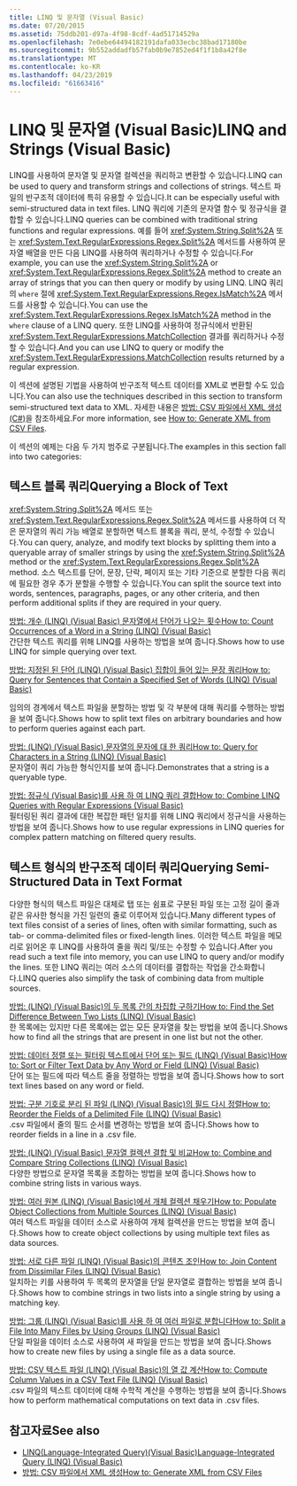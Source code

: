 ```yaml
---
title: LINQ 및 문자열 (Visual Basic)
ms.date: 07/20/2015
ms.assetid: 75ddb201-d97a-4f98-8cdf-4ad51714529a
ms.openlocfilehash: 7e0ebe64494182191dafa033ecbc38bad17180be
ms.sourcegitcommit: 9b552addadfb57fab0b9e7852ed4f1f1b8a42f8e
ms.translationtype: MT
ms.contentlocale: ko-KR
ms.lasthandoff: 04/23/2019
ms.locfileid: "61663416"
---
```

# <a name="linq-and-strings-visual-basic"></a><span data-ttu-id="64951-102">LINQ 및 문자열 (Visual Basic)</span><span class="sxs-lookup"><span data-stu-id="64951-102">LINQ and Strings (Visual Basic)</span></span>
<span data-ttu-id="64951-103">LINQ를 사용하여 문자열 및 문자열 컬렉션을 쿼리하고 변환할 수 있습니다.</span><span class="sxs-lookup"><span data-stu-id="64951-103">LINQ can be used to query and transform strings and collections of strings.</span></span> <span data-ttu-id="64951-104">텍스트 파일의 반구조적 데이터에 특히 유용할 수 있습니다.</span><span class="sxs-lookup"><span data-stu-id="64951-104">It can be especially useful with semi-structured data in text files.</span></span> <span data-ttu-id="64951-105">LINQ 쿼리에 기존의 문자열 함수 및 정규식을 결합할 수 있습니다.</span><span class="sxs-lookup"><span data-stu-id="64951-105">LINQ queries can be combined with traditional string functions and regular expressions.</span></span> <span data-ttu-id="64951-106">예를 들어 <xref:System.String.Split%2A> 또는 <xref:System.Text.RegularExpressions.Regex.Split%2A> 메서드를 사용하여 문자열 배열을 만든 다음 LINQ를 사용하여 쿼리하거나 수정할 수 있습니다.</span><span class="sxs-lookup"><span data-stu-id="64951-106">For example, you can use the <xref:System.String.Split%2A> or <xref:System.Text.RegularExpressions.Regex.Split%2A> method to create an array of strings that you can then query or modify by using LINQ.</span></span> <span data-ttu-id="64951-107">LINQ 쿼리의 `where` 절에 <xref:System.Text.RegularExpressions.Regex.IsMatch%2A> 메서드를 사용할 수 있습니다.</span><span class="sxs-lookup"><span data-stu-id="64951-107">You can use the <xref:System.Text.RegularExpressions.Regex.IsMatch%2A> method in the `where` clause of a LINQ query.</span></span> <span data-ttu-id="64951-108">또한 LINQ를 사용하여 정규식에서 반환된 <xref:System.Text.RegularExpressions.MatchCollection> 결과를 쿼리하거나 수정할 수 있습니다.</span><span class="sxs-lookup"><span data-stu-id="64951-108">And you can use LINQ to query or modify the <xref:System.Text.RegularExpressions.MatchCollection> results returned by a regular expression.</span></span>  
  
 <span data-ttu-id="64951-109">이 섹션에 설명된 기법을 사용하여 반구조적 텍스트 데이터를 XML로 변환할 수도 있습니다.</span><span class="sxs-lookup"><span data-stu-id="64951-109">You can also use the techniques described in this section to transform semi-structured text data to XML.</span></span> <span data-ttu-id="64951-110">자세한 내용은 [방법: CSV 파일에서 XML 생성(C#)](how-to-generate-xml-from-csv-files.md)을 참조하세요.</span><span class="sxs-lookup"><span data-stu-id="64951-110">For more information, see [How to: Generate XML from CSV Files](how-to-generate-xml-from-csv-files.md).</span></span>  
  
 <span data-ttu-id="64951-111">이 섹션의 예제는 다음 두 가지 범주로 구분됩니다.</span><span class="sxs-lookup"><span data-stu-id="64951-111">The examples in this section fall into two categories:</span></span>  
  
## <a name="querying-a-block-of-text"></a><span data-ttu-id="64951-112">텍스트 블록 쿼리</span><span class="sxs-lookup"><span data-stu-id="64951-112">Querying a Block of Text</span></span>  
 <span data-ttu-id="64951-113"><xref:System.String.Split%2A> 메서드 또는 <xref:System.Text.RegularExpressions.Regex.Split%2A> 메서드를 사용하여 더 작은 문자열의 쿼리 가능 배열로 분할하면 텍스트 블록을 쿼리, 분석, 수정할 수 있습니다.</span><span class="sxs-lookup"><span data-stu-id="64951-113">You can query, analyze, and modify text blocks by splitting them into a queryable array of smaller strings by using the <xref:System.String.Split%2A> method or the <xref:System.Text.RegularExpressions.Regex.Split%2A> method.</span></span> <span data-ttu-id="64951-114">소스 텍스트를 단어, 문장, 단락, 페이지 또는 기타 기준으로 분할한 다음 쿼리에 필요한 경우 추가 분할을 수행할 수 있습니다.</span><span class="sxs-lookup"><span data-stu-id="64951-114">You can split the source text into words, sentences, paragraphs, pages, or any other criteria, and then perform additional splits if they are required in your query.</span></span>  
  
 [<span data-ttu-id="64951-115">방법: 개수 (LINQ) (Visual Basic) 문자열에서 단어가 나오는 횟수</span><span class="sxs-lookup"><span data-stu-id="64951-115">How to: Count Occurrences of a Word in a String (LINQ) (Visual Basic)</span></span>](how-to-count-occurrences-of-a-word-in-a-string-linq.md)  
 <span data-ttu-id="64951-116">간단한 텍스트 쿼리를 위해 LINQ를 사용하는 방법을 보여 줍니다.</span><span class="sxs-lookup"><span data-stu-id="64951-116">Shows how to use LINQ for simple querying over text.</span></span>  
  
 [<span data-ttu-id="64951-117">방법: 지정된 된 단어 (LINQ) (Visual Basic) 집합이 들어 있는 문장 쿼리</span><span class="sxs-lookup"><span data-stu-id="64951-117">How to: Query for Sentences that Contain a Specified Set of Words (LINQ) (Visual Basic)</span></span>](how-to-query-for-sentences-that-contain-a-specified-set-of-words.md)

 <span data-ttu-id="64951-118">임의의 경계에서 텍스트 파일을 분할하는 방법 및 각 부분에 대해 쿼리를 수행하는 방법을 보여 줍니다.</span><span class="sxs-lookup"><span data-stu-id="64951-118">Shows how to split text files on arbitrary boundaries and how to perform queries against each part.</span></span>  
  
 [<span data-ttu-id="64951-119">방법: (LINQ) (Visual Basic) 문자열의 문자에 대 한 쿼리</span><span class="sxs-lookup"><span data-stu-id="64951-119">How to: Query for Characters in a String (LINQ) (Visual Basic)</span></span>](how-to-query-for-characters-in-a-string-linq.md)  
 <span data-ttu-id="64951-120">문자열이 쿼리 가능한 형식인지를 보여 줍니다.</span><span class="sxs-lookup"><span data-stu-id="64951-120">Demonstrates that a string is a queryable type.</span></span>  
  
 [<span data-ttu-id="64951-121">방법: 정규식 (Visual Basic)를 사용 하 여 LINQ 쿼리 결합</span><span class="sxs-lookup"><span data-stu-id="64951-121">How to: Combine LINQ Queries with Regular Expressions (Visual Basic)</span></span>](how-to-combine-linq-queries-with-regular-expressions.md)  
 <span data-ttu-id="64951-122">필터링된 쿼리 결과에 대한 복잡한 패턴 일치를 위해 LINQ 쿼리에서 정규식을 사용하는 방법을 보여 줍니다.</span><span class="sxs-lookup"><span data-stu-id="64951-122">Shows how to use regular expressions in LINQ queries for complex pattern matching on filtered query results.</span></span>  
  
## <a name="querying-semi-structured-data-in-text-format"></a><span data-ttu-id="64951-123">텍스트 형식의 반구조적 데이터 쿼리</span><span class="sxs-lookup"><span data-stu-id="64951-123">Querying Semi-Structured Data in Text Format</span></span>  
 <span data-ttu-id="64951-124">다양한 형식의 텍스트 파일은 대체로 탭 또는 쉼표로 구분된 파일 또는 고정 길이 줄과 같은 유사한 형식을 가진 일련의 줄로 이루어져 있습니다.</span><span class="sxs-lookup"><span data-stu-id="64951-124">Many different types of text files consist of a series of lines, often with similar formatting, such as tab- or comma-delimited files or fixed-length lines.</span></span> <span data-ttu-id="64951-125">이러한 텍스트 파일을 메모리로 읽어온 후 LINQ를 사용하여 줄을 쿼리 및/또는 수정할 수 있습니다.</span><span class="sxs-lookup"><span data-stu-id="64951-125">After you read such a text file into memory, you can use LINQ to query and/or modify the lines.</span></span> <span data-ttu-id="64951-126">또한 LINQ 쿼리는 여러 소스의 데이터를 결합하는 작업을 간소화합니다.</span><span class="sxs-lookup"><span data-stu-id="64951-126">LINQ queries also simplify the task of combining data from multiple sources.</span></span>  
  
 [<span data-ttu-id="64951-127">방법: (LINQ) (Visual Basic)의 두 목록 간의 차집합 구하기</span><span class="sxs-lookup"><span data-stu-id="64951-127">How to: Find the Set Difference Between Two Lists (LINQ) (Visual Basic)</span></span>](how-to-find-the-set-difference-between-two-lists-linq.md)  
 <span data-ttu-id="64951-128">한 목록에는 있지만 다른 목록에는 없는 모든 문자열을 찾는 방법을 보여 줍니다.</span><span class="sxs-lookup"><span data-stu-id="64951-128">Shows how to find all the strings that are present in one list but not the other.</span></span>  
  
 [<span data-ttu-id="64951-129">방법: 데이터 정렬 또는 필터링 텍스트에서 단어 또는 필드 (LINQ) (Visual Basic)</span><span class="sxs-lookup"><span data-stu-id="64951-129">How to: Sort or Filter Text Data by Any Word or Field (LINQ) (Visual Basic)</span></span>](how-to-sort-or-filter-text-data-by-any-word-or-field-linq.md)  
 <span data-ttu-id="64951-130">단어 또는 필드에 따라 텍스트 줄을 정렬하는 방법을 보여 줍니다.</span><span class="sxs-lookup"><span data-stu-id="64951-130">Shows how to sort text lines based on any word or field.</span></span>  
  
 [<span data-ttu-id="64951-131">방법: 구분 기호로 분리 된 파일 (LINQ) (Visual Basic)의 필드 다시 정렬</span><span class="sxs-lookup"><span data-stu-id="64951-131">How to: Reorder the Fields of a Delimited File (LINQ) (Visual Basic)</span></span>](how-to-reorder-the-fields-of-a-delimited-file.md)  
 <span data-ttu-id="64951-132">.csv 파일에서 줄의 필드 순서를 변경하는 방법을 보여 줍니다.</span><span class="sxs-lookup"><span data-stu-id="64951-132">Shows how to reorder fields in a line in a .csv file.</span></span>  
  
 [<span data-ttu-id="64951-133">방법: (LINQ) (Visual Basic) 문자열 컬렉션 결합 및 비교</span><span class="sxs-lookup"><span data-stu-id="64951-133">How to: Combine and Compare String Collections (LINQ) (Visual Basic)</span></span>](how-to-combine-and-compare-string-collections-linq.md)  
 <span data-ttu-id="64951-134">다양한 방법으로 문자열 목록을 조합하는 방법을 보여 줍니다.</span><span class="sxs-lookup"><span data-stu-id="64951-134">Shows how to combine string lists in various ways.</span></span>  
  
 [<span data-ttu-id="64951-135">방법: 여러 원본 (LINQ) (Visual Basic)에서 개체 컬렉션 채우기</span><span class="sxs-lookup"><span data-stu-id="64951-135">How to: Populate Object Collections from Multiple Sources (LINQ) (Visual Basic)</span></span>](how-to-populate-object-collections-from-multiple-sources-linq.md)  
 <span data-ttu-id="64951-136">여러 텍스트 파일을 데이터 소스로 사용하여 개체 컬렉션을 만드는 방법을 보여 줍니다.</span><span class="sxs-lookup"><span data-stu-id="64951-136">Shows how to create object collections by using multiple text files as data sources.</span></span>  
  
 [<span data-ttu-id="64951-137">방법: 서로 다른 파일 (LINQ) (Visual Basic)의 콘텐츠 조인</span><span class="sxs-lookup"><span data-stu-id="64951-137">How to: Join Content from Dissimilar Files (LINQ) (Visual Basic)</span></span>](how-to-join-content-from-dissimilar-files-linq.md)  
 <span data-ttu-id="64951-138">일치하는 키를 사용하여 두 목록의 문자열을 단일 문자열로 결합하는 방법을 보여 줍니다.</span><span class="sxs-lookup"><span data-stu-id="64951-138">Shows how to combine strings in two lists into a single string by using a matching key.</span></span>  
  
 [<span data-ttu-id="64951-139">방법: 그룹 (LINQ) (Visual Basic)를 사용 하 여 여러 파일로 분합니다</span><span class="sxs-lookup"><span data-stu-id="64951-139">How to: Split a File Into Many Files by Using Groups (LINQ) (Visual Basic)</span></span>](how-to-split-a-file-into-many-files-by-using-groups-linq.md)  
 <span data-ttu-id="64951-140">단일 파일을 데이터 소스로 사용하여 새 파일을 만드는 방법을 보여 줍니다.</span><span class="sxs-lookup"><span data-stu-id="64951-140">Shows how to create new files by using a single file as a data source.</span></span>  
  
 [<span data-ttu-id="64951-141">방법: CSV 텍스트 파일 (LINQ) (Visual Basic)의 열 값 계산</span><span class="sxs-lookup"><span data-stu-id="64951-141">How to: Compute Column Values in a CSV Text File (LINQ) (Visual Basic)</span></span>](how-to-compute-column-values-in-a-csv-text-file-linq.md)  
 <span data-ttu-id="64951-142">.csv 파일의 텍스트 데이터에 대해 수학적 계산을 수행하는 방법을 보여 줍니다.</span><span class="sxs-lookup"><span data-stu-id="64951-142">Shows how to perform mathematical computations on text data in .csv files.</span></span>  
  
## <a name="see-also"></a><span data-ttu-id="64951-143">참고자료</span><span class="sxs-lookup"><span data-stu-id="64951-143">See also</span></span>

- [<span data-ttu-id="64951-144">LINQ(Language-Integrated Query)(Visual Basic)</span><span class="sxs-lookup"><span data-stu-id="64951-144">Language-Integrated Query (LINQ) (Visual Basic)</span></span>](index.md)
- [<span data-ttu-id="64951-145">방법: CSV 파일에서 XML 생성</span><span class="sxs-lookup"><span data-stu-id="64951-145">How to: Generate XML from CSV Files</span></span>](how-to-generate-xml-from-csv-files.md)
